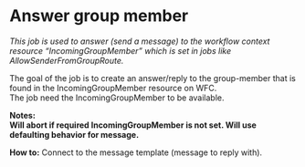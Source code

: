 # Answer group member #

*This job is used to answer (send a message) to the workflow context resource “IncomingGroupMember” which is set in jobs like AllowSenderFromGroupRoute.*

The goal of the job is to create an answer/reply to the group-member that is found in the IncomingGroupMember resource on WFC.  
The job need the IncomingGroupMember to be available.



**Notes:  
Will abort if required IncomingGroupMember is not set.
Will use defaulting behavior for message.**

**How to:**
Connect to the message template (message to reply with).
